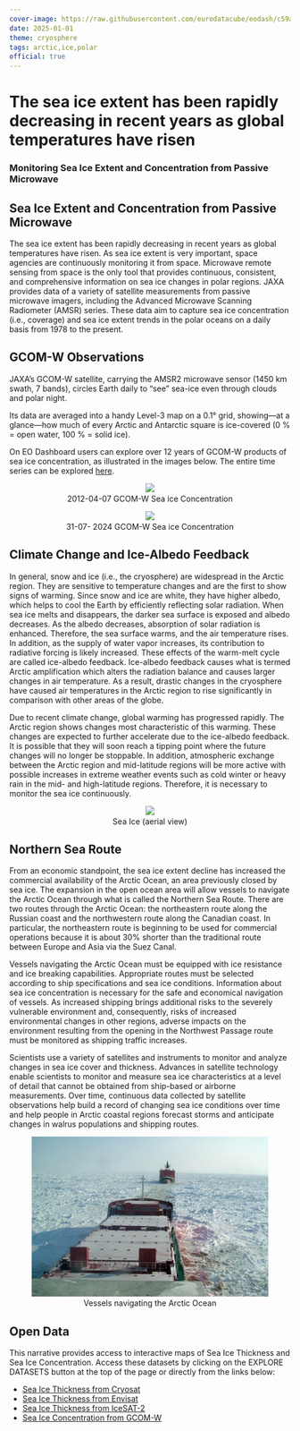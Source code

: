 ```yaml
---
cover-image: https://raw.githubusercontent.com/eurodatacube/eodash/c59adc7d580c6ced1f85a44c5bdd18bf94b3c9ee/app/public/data/story-images/SeaIce.jpeg
date: 2025-01-01
theme: cryosphere
tags: arctic,ice,polar
official: true
---
```


#   The sea ice extent has been rapidly decreasing in recent years as global temperatures have risen <!--{ as="img" mode="hero" src="https://raw.githubusercontent.com/eurodatacube/eodash/c59adc7d580c6ced1f85a44c5bdd18bf94b3c9ee/app/public/data/story-images/SeaIce.jpeg" }-->
### Monitoring Sea Ice Extent and Concentration from Passive Microwave <!--{ style="font-size:1.5rem;opacity:0.7;margin-top:1rem;" }-->

## Sea Ice Extent and Concentration from Passive Microwave

The sea ice extent has been rapidly decreasing in recent years as global temperatures have risen. As sea ice extent is very important, space agencies are continuously monitoring it from space. Microwave remote sensing from space is the only tool that provides continuous, consistent, and comprehensive information on sea ice changes in polar regions. JAXA provides data of a variety of satellite measurements from passive microwave imagers, including the Advanced Microwave Scanning Radiometer (AMSR) series. These data aim to capture sea ice concentration (i.e., coverage) and sea ice extent trends in the polar oceans on a daily basis from 1978 to the present.

## GCOM-W Observations 

JAXA’s GCOM-W satellite, carrying the AMSR2 microwave sensor (1450 km swath, 7 bands), circles Earth daily to “see” sea-ice even through clouds and polar night.

Its data are averaged into a handy Level-3 map on a 0.1° grid, showing—at a glance—how much of every Arctic and Antarctic square is ice-covered (0 % = open water, 100 % = solid ice).

On EO Dashboard users can explore over 12 years of GCOM-W products of sea ice concentration, as illustrated in the images below. The entire time series can be explored [here](https://eodashboard.org/explore/?x=-156.1298&y=83.6059&z=4.8156&datetime=2024-07-31&template=expert&indicator=N12_1_sea_ice_concentration_arctic). 

<center>
	<figure>
		<img src="https://raw.githubusercontent.com/aapopescu/eodashboard-narratives/aapopescu/corrections-stories-before-lps/assets/aapopescu/Screenshot-2025-06-21-at-18.32.49-1750523662568.png">
<figcaption>2012-04-07 GCOM-W Sea ice Concentration</figcaption>
		</figure>
	<figure>
				<img src="https://raw.githubusercontent.com/aapopescu/eodashboard-narratives/aapopescu/corrections-stories-before-lps/assets/aapopescu/Screenshot-2025-06-21-at-18.33.32-1750523697642.png" >
		<figcaption>31-07- 2024 GCOM-W Sea ice Concentration</figcaption>
		</figure>
	</center>

## Climate Change and Ice-Albedo Feedback

In general, snow and ice (i.e., the cryosphere) are widespread in the Arctic region. They are sensitive to temperature changes and are the first to show signs of warming. Since snow and ice are white, they have higher albedo, which helps to cool the Earth by efficiently reflecting solar radiation. When sea ice melts and disappears, the darker sea surface is exposed and albedo decreases. As the albedo decreases, absorption of solar radiation is enhanced. Therefore, the sea surface warms, and the air temperature rises. In addition, as the supply of water vapor increases, its contribution to radiative forcing is likely increased. These effects of the warm-melt cycle are called ice-albedo feedback. Ice-albedo feedback causes what is termed Arctic amplification which alters the radiation balance and causes larger changes in air temperature. As a result, drastic changes in the cryosphere have caused air temperatures in the Arctic region to rise significantly in comparison with other areas of the globe.

Due to recent climate change, global warming has progressed rapidly. The Arctic region shows changes most characteristic of this warming. These changes are expected to further accelerate due to the ice-albedo feedback. It is possible that they will soon reach a tipping point where the future changes will no longer be stoppable. In addition, atmospheric exchange between the Arctic region and mid-latitude regions will be more active with possible increases in extreme weather events such as cold winter or heavy rain in the mid- and high-latitude regions. Therefore, it is necessary to monitor the sea ice continuously.

<center>
	<figure>
		<img src="https://raw.githubusercontent.com/eurodatacube/eodash/c59adc7d580c6ced1f85a44c5bdd18bf94b3c9ee/app/public/data/story-images/1-EO_Dashboard_Cryo-Pix_May_12.jpeg">
		<figcaption>Sea Ice (aerial view)</figcaption>
		</figure>
	</center>

##  Northern Sea Route

From an economic standpoint, the sea ice extent decline has increased the commercial availability of the Arctic Ocean, an area previously closed by sea ice. The expansion in the open ocean area will allow vessels to navigate the Arctic Ocean through what is called the Northern Sea Route. There are two routes through the Arctic Ocean: the northeastern route along the Russian coast and the northwestern route along the Canadian coast. In particular, the northeastern route is beginning to be used for commercial operations because it is about 30% shorter than the traditional route between Europe and Asia via the Suez Canal.

Vessels navigating the Arctic Ocean must be equipped with ice resistance and ice breaking capabilities. Appropriate routes must be selected according to ship specifications and sea ice conditions. Information about sea ice concentration is necessary for the safe and economical navigation of vessels. As increased shipping brings additional risks to the severely vulnerable environment and, consequently, risks of increased environmental changes in other regions, adverse impacts on the environment resulting from the opening in the Northwest Passage route must be monitored as shipping traffic increases.

Scientists use a variety of satellites and instruments to monitor and analyze changes in sea ice cover and thickness. Advances in satellite technology enable scientists to monitor and measure sea ice characteristics at a level of detail that cannot be obtained from ship-based or airborne measurements. Over time, continuous data collected by satellite observations help build a record of changing sea ice conditions over time and help people in Arctic coastal regions forecast storms and anticipate changes in walrus populations and shipping routes.

<center>
	<figure>
		<img src="https://raw.githubusercontent.com/eurodatacube/eodash/c59adc7d580c6ced1f85a44c5bdd18bf94b3c9ee/app/public/data/story-images/Icebreaking_ships_pillars.jpg">
		<figcaption>Vessels navigating the Arctic Ocean</figcaption>
		</figure>
	</center>

## Open Data
 
This narrative provides access to interactive maps of Sea Ice Thickness and Sea Ice Concentration. Access these datasets by clicking on the EXPLORE DATASETS button at the top of the page or directly from the links below:

- [Sea Ice Thickness from Cryosat](https://eodashboard.org/explore?indicator=SIC)  
- [Sea Ice Thickness from Envisat](https://eodashboard.org/explore?indicator=SIE)  
- [Sea Ice Thickness from IceSAT-2](https://eodashboard.org/explore?indicator=SITI)
- [Sea Ice Concentration from GCOM-W](https://eodashboard.org/explore?indicator=N12_1_sea_ice_concentration_arctic)



